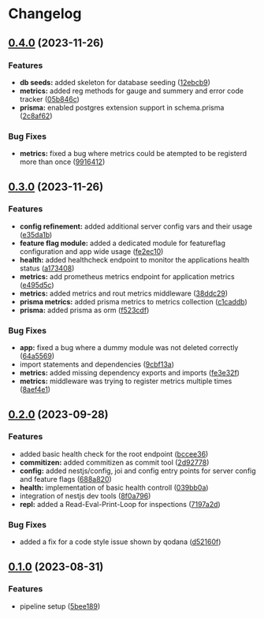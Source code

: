 # Changelog

## [0.4.0](https://github.com/noctua84/NestJS-Sandbox/compare/v0.3.0...v0.4.0) (2023-11-26)


### Features

* **db seeds:** added skeleton for database seeding ([12ebcb9](https://github.com/noctua84/NestJS-Sandbox/commit/12ebcb93c04123fd5907864b127598802053d359))
* **metrics:** added reg methods for gauge and summery and error code tracker ([05b846c](https://github.com/noctua84/NestJS-Sandbox/commit/05b846c26184176c6a2dc0af71ec904691f4319a))
* **prisma:** enabled postgres extension support in schema.prisma ([2c8af62](https://github.com/noctua84/NestJS-Sandbox/commit/2c8af6231fed409726b34fc30cf733957bb683b8))


### Bug Fixes

* **metrics:** fixed a bug where metrics could be atempted to be registerd more than once ([9916412](https://github.com/noctua84/NestJS-Sandbox/commit/9916412b415cde2c24f5b06f6b7ce20f9d36d153))

## [0.3.0](https://github.com/noctua84/NestJS-Sandbox/compare/v0.2.0...v0.3.0) (2023-11-26)


### Features

* **config refinement:** added additional server config vars and their usage ([e35da1b](https://github.com/noctua84/NestJS-Sandbox/commit/e35da1bceda213fcbe548858205fcc2c88c32fdb))
* **feature flag module:** added a dedicated module for featureflag configuration and app wide usage ([fe2ec10](https://github.com/noctua84/NestJS-Sandbox/commit/fe2ec10037dd1fc11b202fa37b80e41c5cc2b48c))
* **health:** added healthcheck endpoint to monitor the applications health status ([a173408](https://github.com/noctua84/NestJS-Sandbox/commit/a1734085c4c7dcdc36749313412a9a827697df0e))
* **metrics:** add prometheus metrics endpoint for application metrics ([e495d5c](https://github.com/noctua84/NestJS-Sandbox/commit/e495d5cf8c0f79242d78d84c5a51cb47be39d1ef))
* **metrics:** added metrics and rout metrics middleware ([38ddc29](https://github.com/noctua84/NestJS-Sandbox/commit/38ddc299a55382ed348d3e9c2ca15ffa6e7ad000))
* **prisma metrics:** added prisma metrics to metrics collection ([c1caddb](https://github.com/noctua84/NestJS-Sandbox/commit/c1caddbb3a7a7e360697c0a4dfd53ffe1c40c412))
* **prisma:** added prisma as orm ([f523cdf](https://github.com/noctua84/NestJS-Sandbox/commit/f523cdf0f701ebf2cb0d12ba4d257978faded307))


### Bug Fixes

* **app:** fixed a bug where a dummy module was not deleted correctly ([64a5569](https://github.com/noctua84/NestJS-Sandbox/commit/64a556970f9f93c01019a84aaece841f7b1cfb53))
* import statements and dependencies ([9cbf13a](https://github.com/noctua84/NestJS-Sandbox/commit/9cbf13a3b1ed8ec9ea5e983090b92c7b4196a3df))
* **metrics:** added missing dependency exports and imports ([fe3e32f](https://github.com/noctua84/NestJS-Sandbox/commit/fe3e32f376b9ae898e8859d298b86a244252568d))
* **metrics:** middleware was trying to register metrics multiple times ([8aef4e1](https://github.com/noctua84/NestJS-Sandbox/commit/8aef4e18127aa6d6f3660b480a0a29a9c7c33a06))

## [0.2.0](https://github.com/noctua84/NestJS-Sandbox/compare/v0.1.0...v0.2.0) (2023-09-28)


### Features

* added basic health check for the  root endpoint ([bccee36](https://github.com/noctua84/NestJS-Sandbox/commit/bccee360a992fb18e7137e0441e83b16666b988d))
* **commitizen:** added commitizen as commit tool ([2d92778](https://github.com/noctua84/NestJS-Sandbox/commit/2d92778089006f19bd6bddca34043df33d7a0f1e))
* **config:** added nestjs/config, joi and config entry points for server config and feature flags ([688a820](https://github.com/noctua84/NestJS-Sandbox/commit/688a82077d82079bb98c0fe326c138f2036456ab))
* **health:** implementation of basic health controll ([039bb0a](https://github.com/noctua84/NestJS-Sandbox/commit/039bb0a694a2fb2fb9a8d57f09776de49423f10c))
* integration of nestjs dev tools ([8f0a796](https://github.com/noctua84/NestJS-Sandbox/commit/8f0a79622cd512ecce2ec2c64a244520637957d0))
* **repl:** added a Read-Eval-Print-Loop for inspections ([7197a2d](https://github.com/noctua84/NestJS-Sandbox/commit/7197a2dbe529bb6e77f25bf0c23c0341c0705f6c))


### Bug Fixes

* added a fix for a code style issue shown by qodana ([d52160f](https://github.com/noctua84/NestJS-Sandbox/commit/d52160f63b2b2fa733065897a1fae74fe2b7284a))

## [0.1.0](https://github.com/noctua84/NestJS-Sandbox/compare/v0.0.1...v0.1.0) (2023-08-31)


### Features

* pipeline setup ([5bee189](https://github.com/noctua84/NestJS-Sandbox/commit/5bee189e402be6ee834546d8baba6f488e85a9c8))
